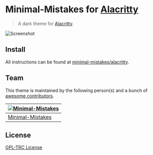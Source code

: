 # Minimal-Mistakes for [Alacritty](https://alacritty.org/)

> A dark theme for [Alacritty](https://alacritty.org/).

![Screenshot](https://raw.githubusercontent.com/minimal-mistakes/alacritty/main/screenshot.png)

## Install

All instructions can be found at [minimal-mistakes/alacritty](https://minimalmistakes.org/apps/terminals/alacritty).

## Team

This theme is maintained by the following person(s) and a bunch of [awesome contributors](https://github.com/minimal-mistakes/alacritty/graphs/contributors).

| [![Minimal-Mistakes](https://avatars.githubusercontent.com/u/99121492?s=125)](https://github.com/Minimal-Mistakes) |
| ------------------------------------------------------------------------------------------------------------------ |
| [Minimal-Mistakes](https://github.com/Minimal-Mistakes)                                                            |

## License

[GPL-TRC License](./LICENSE)
